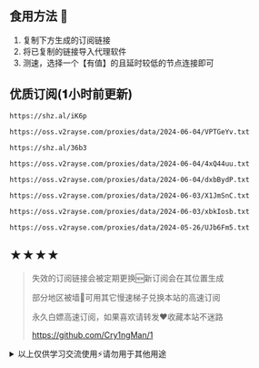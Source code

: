 ## 食用方法 🍖
1. 复制下方生成的订阅链接
2. 将已复制的链接导入代理软件
3. 测速，选择一个【有值】的且延时较低的节点连接即可

## 优质订阅(𝟏小时前更新)
```
https://shz.al/iK6p
```
```
https://oss.v2rayse.com/proxies/data/2024-06-04/VPTGeYv.txt
```
```
https://shz.al/36b3
```
```
https://oss.v2rayse.com/proxies/data/2024-06-04/4xQ44uu.txt
```
```
https://oss.v2rayse.com/proxies/data/2024-06-04/dxbBydP.txt
```
```
https://oss.v2rayse.com/proxies/data/2024-06-03/X1JmSnC.txt
```
```
https://oss.v2rayse.com/proxies/data/2024-06-03/xbkIosb.txt
```
```
https://oss.v2rayse.com/proxies/data/2024-05-26/UJb6Fm5.txt
```

## ★★★★
> 失效的订阅链接会被定期更换🆕新订阅会在其位置生成
> 
> 部分地区被墙🚫可用其它慢速梯子兑换本站的高速订阅
>
> 永久白嫖高速订阅，如果喜欢请转发❤️收藏本站不迷路
>
> https://github.com/Cry1ngMan/1

<details>
<summary>以上仅供学习交流使用⚡️请勿用于其他用途</summary>

[![Stargazers over time](https://starchart.cc/Cry1ngMan/1.svg)](https://starchart.cc/Cry1ngMan/1)
[![GitHub stars](https://img.shields.io/github/stars/Cry1ngMan/1.svg?style=social&label=Stars)](https://github.com/Cry1ngMan/1/stargazers)
<img src="https://komarev.com/ghpvc/?username=Cry1ngMan&label=Views&color=0e75b6&style=flat" alt="访问量统计" />
</details>
